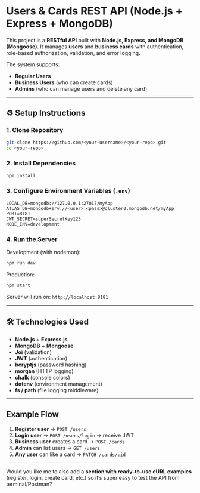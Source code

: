 # Users & Cards REST API (Node.js + Express + MongoDB)

This project is a **RESTful API** built with **Node.js, Express, and MongoDB (Mongoose)**.
It manages **users** and **business cards** with authentication, role-based authorization, validation, and error logging.

The system supports:

* **Regular Users**
* **Business Users** (who can create cards)
* **Admins** (who can manage users and delete any card)

---

## ⚙️ Setup Instructions

### 1. Clone Repository

```bash
git clone https://github.com/<your-username>/<your-repo>.git
cd <your-repo>
```

### 2. Install Dependencies

```bash
npm install
```

### 3. Configure Environment Variables (`.env`)

```env
LOCAL_DB=mongodb://127.0.0.1:27017/myApp
ATLAS_DB=mongodb+srv://<user>:<pass>@cluster0.mongodb.net/myApp
PORT=8181
JWT_SECRET=superSecretKey123
NODE_ENV=development
```

### 4. Run the Server

Development (with nodemon):

```bash
npm run dev
```

Production:

```bash
npm start
```

Server will run on:
 `http://localhost:8181`

---

## 🛠️ Technologies Used

* **Node.js** + **Express.js**
* **MongoDB** + **Mongoose**
* **Joi** (validation)
* **JWT** (authentication)
* **bcryptjs** (password hashing)
* **morgan** (HTTP logging)
* **chalk** (console colors)
* **dotenv** (environment management)
* **fs / path** (file logging middleware)

---

## Example Flow

1. **Register user** → `POST /users`
2. **Login user** → `POST /users/login` → receive JWT
3. **Business user** creates a card → `POST /cards`
4. **Admin** can list users → `GET /users`
5. **Any user** can like a card → `PATCH /cards/:id`

---

Would you like me to also add a **section with ready-to-use cURL examples** (register, login, create card, etc.) so it’s super easy to test the API from terminal/Postman?
